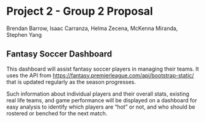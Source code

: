 # Project 2 - Group 2 Proposal
Brendan Barrow, Isaac Carranza, Helma Zecena, McKenna Miranda, Stephen Yang

## Fantasy Soccer Dashboard

This dashboard will assist fantasy soccer players in managing their teams. It uses the API from https://fantasy.premierleague.com/api/bootstrap-static/ that is updated regularly as the season progresses.

Such information about individual players and their overall stats, existing real life teams, and game performance will be displayed on a dashboard for easy analysis to identify which players are “hot” or not, and who should be rostered or benched for the next match.

